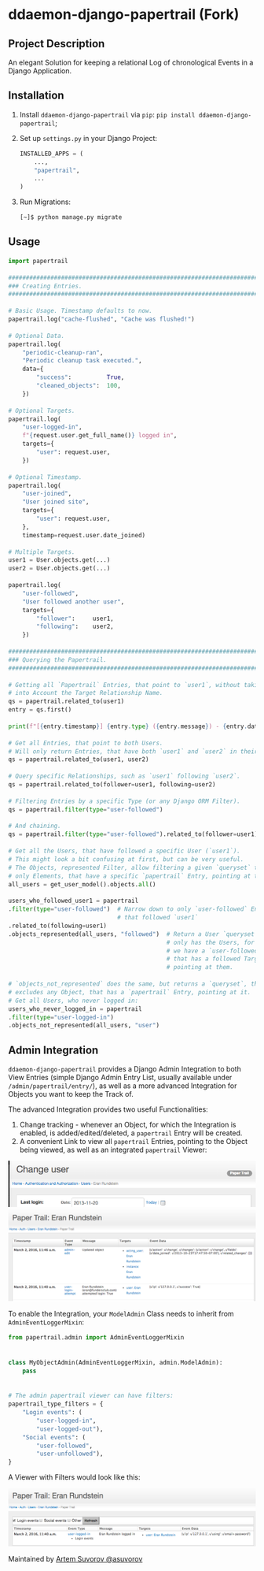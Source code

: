 # ddaemon-django-papertrail (Fork)

## Project Description

An elegant Solution for keeping a relational Log of chronological Events in a Django Application.

## Installation

1. Install `ddaemon-django-papertrail` via `pip`: `pip install ddaemon-django-papertrail`;

2. Set up `settings.py` in your Django Project:
   
   ```python
   INSTALLED_APPS = (
       ...,
       "papertrail",
       ...
   )
   ```

3. Run Migrations:
   
   ```bash
   [~]$ python manage.py migrate
   ```

## Usage

```python
import papertrail

###########################################################################
### Creating Entries.
###########################################################################

# Basic Usage. Timestamp defaults to now.
papertrail.log("cache-flushed", "Cache was flushed!")

# Optional Data.
papertrail.log(
    "periodic-cleanup-ran",
    "Periodic cleanup task executed.",
    data={
        "success":          True,
        "cleaned_objects":  100,
    })

# Optional Targets.
papertrail.log(
    "user-logged-in",
    f"{request.user.get_full_name()} logged in",
    targets={
        "user": request.user,
    })

# Optional Timestamp.
papertrail.log(
    "user-joined",
    "User joined site",
    targets={
        "user": request.user,
    },
    timestamp=request.user.date_joined)

# Multiple Targets.
user1 = User.objects.get(...)
user2 = User.objects.get(...)

papertrail.log(
    "user-followed",
    "User followed another user",
    targets={
        "follower":     user1,
        "following":    user2,
    })

###########################################################################
### Querying the Papertrail.
###########################################################################

# Getting all `Papertrail` Entries, that point to `user1`, without taking
# into Account the Target Relationship Name.
qs = papertrail.related_to(user1)
entry = qs.first()

print(f"[{entry.timestamp}] {entry.type} ({entry.message}) - {entry.data}")

# Get all Entries, that point to both Users.
# Will only return Entries, that have both `user1` and `user2` in their Targets.
qs = papertrail.related_to(user1, user2)

# Query specific Relationships, such as `user1` following `user2`.
qs = papertrail.related_to(follower=user1, following=user2)

# Filtering Entries by a specific Type (or any Django ORM Filter).
qs = papertrail.filter(type="user-followed")

# And chaining.
qs = papertrail.filter(type="user-followed").related_to(follower=user1)

# Get all the Users, that have followed a specific User (`user1`).
# This might look a bit confusing at first, but can be very useful.
# The Objects, represented Filter, allow filtering a given `queryset` to contain
# only Elements, that have a specific `papertrail` Entry, pointing at them.
all_users = get_user_model().objects.all()

users_who_followed_user1 = papertrail
.filter(type="user-followed")  # Narrow down to only `user-followed` Entries,
                               # that followed `user1`
.related_to(following=user1)
.objects_represented(all_users, "followed")  # Return a User `queryset`, that
                                             # only has the Users, for which
                                             # we have a `user-followed` Entry,
                                             # that has a followed Target,
                                             # pointing at them.

# `objects_not_represented` does the same, but returns a `queryset`, that
# excludes any Object, that has a `papertrail` Entry, pointing at it.
# Get all Users, who never logged in:
users_who_never_logged_in = papertrail
.filter(type="user-logged-in")
.objects_not_represented(all_users, "user")
```

## Admin Integration

`ddaemon-django-papertrail` provides a Django Admin Integration to both View Entries (simple Django Admin Entry List, usually available under `/admin/papertrail/entry/`), as well as a more advanced Integration for Objects you want to keep the Track of.

The advanced Integration provides two useful Functionalities:

1) Change tracking - whenever an Object, for which the Integration is enabled, is added/edited/deleted, a `papertrail` Entry will be created.
2) A convenient Link to view all `papertrail` Entries, pointing to the Object being viewed, as well as an integrated `papertrail` Viewer:

![](https://raw.githubusercontent.com/FundersClub/django-papertrail/master/docs/scrshots/admin-view-link.png)
![](https://raw.githubusercontent.com/FundersClub/django-papertrail/master/docs/scrshots/admin-viewer.png)

To enable the Integration, your `ModelAdmin` Class needs to inherit from `AdminEventLoggerMixin`:

```python
from papertrail.admin import AdminEventLoggerMixin


class MyObjectAdmin(AdminEventLoggerMixin, admin.ModelAdmin):
    pass


# The admin papertrail viewer can have filters:
papertrail_type_filters = {
    "Login events": (
        "user-logged-in",
        "user-logged-out"),
    "Social events": (
        "user-followed",
        "user-unfollowed"),
}
```

A Viewer with Filters would look like this:

![](https://raw.githubusercontent.com/FundersClub/django-papertrail/master/docs/scrshots/admin-viewer-filter.png)

Maintained by [Artem Suvorov @asuvorov](https://www.github.com/asuvorov/)
